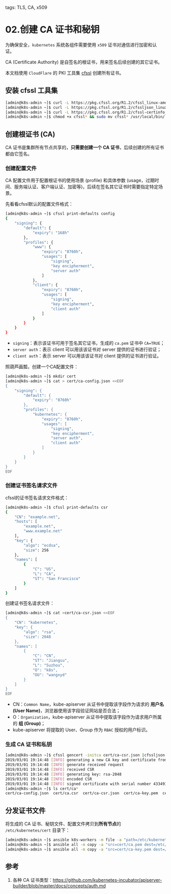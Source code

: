 <!-- toc -->

tags: TLS, CA, x509

# 02.创建 CA 证书和秘钥

为确保安全，`kubernetes` 系统各组件需要使用 `x509` 证书对通信进行加密和认证。

CA (Certificate Authority) 是自签名的根证书，用来签名后续创建的其它证书。

本文档使用 `CloudFlare` 的 PKI 工具集 [cfssl](https://github.com/cloudflare/cfssl) 创建所有证书。

## 安装 cfssl 工具集

``` bash
[admin@k8s-admin ~]$ curl -L https://pkg.cfssl.org/R1.2/cfssl_linux-amd64 -o cfssl
[admin@k8s-admin ~]$ curl -L https://pkg.cfssl.org/R1.2/cfssljson_linux-amd64 -o cfssljson
[admin@k8s-admin ~]$ curl -L https://pkg.cfssl.org/R1.2/cfssl-certinfo_linux-amd64 -o cfssl-certinfo
[admin@k8s-admin ~]$ chmod +x cfssl* && sudo mv cfssl* /usr/local/bin/
```

## 创建根证书 (CA)

CA 证书是集群所有节点共享的，**只需要创建一个 CA 证书**，后续创建的所有证书都由它签名。

### 创建配置文件

CA 配置文件用于配置根证书的使用场景 (profile) 和具体参数 (usage，过期时间、服务端认证、客户端认证、加密等)，后续在签名其它证书时需要指定特定场景。

先看看cfssl默认的配置文件格式：
``` bash
[admin@k8s-admin ~]$ cfssl print-defaults config
{
    "signing": {
        "default": {
            "expiry": "168h"
        },
        "profiles": {
            "www": {
                "expiry": "8760h",
                "usages": [
                    "signing",
                    "key encipherment",
                    "server auth"
                ]
            },
            "client": {
                "expiry": "8760h",
                "usages": [
                    "signing",
                    "key encipherment",
                    "client auth"
                ]
            }
        }
    }
}
```
+ `signing`：表示该证书可用于签名其它证书，生成的 `ca.pem` 证书中 `CA=TRUE`；
+ `server auth`：表示 client 可以用该该证书对 server 提供的证书进行验证；
+ `client auth`：表示 server 可以用该该证书对 client 提供的证书进行验证。

照葫芦画瓢，创建一个CA配置文件：
``` bash
[admin@k8s-admin ~]$ mkdir cert
[admin@k8s-admin ~]$ cat > cert/ca-config.json <<EOF
{
    "signing": {
        "default": {
            "expiry": "8760h"
        },
        "profiles": {
            "kubernetes": {
                "expiry": "8760h",
                "usages": [
                    "signing",
                    "key encipherment",
                    "server auth",
                    "client auth"
                ]
            }
        }
    }
}
EOF
```

### 创建证书签名请求文件
cfssl的证书签名请求文件格式：
``` bash
[admin@k8s-admin ~]$ cfssl print-defaults csr
{
    "CN": "example.net",
    "hosts": [
        "example.net",
        "www.example.net"
    ],
    "key": {
        "algo": "ecdsa",
        "size": 256
    },
    "names": [
        {
            "C": "US",
            "L": "CA",
            "ST": "San Francisco"
        }
    ]
}
```
创建证书签名请求文件：
``` bash
[admin@k8s-admin ~]$ cat >cert/ca-csr.json <<EOF
{
    "CN": "kubernetes",
    "key": {
        "algo": "rsa",
        "size": 2048
    },
    "names": [
        {
            "C": "CN",
            "ST": "Jiangsu",
            "L": "Suzhou",
            "O": "k8s",
            "OU": "wangxyd"
        }
    ]
}
EOF
```
+ CN：`Common Name`，kube-apiserver 从证书中提取该字段作为请求的 **用户名 (User Name)**，浏览器使用该字段验证网站是否合法；
+ O：`Organization`，kube-apiserver 从证书中提取该字段作为请求用户所属的 **组 (Group)**；
+ kube-apiserver 将提取的 User、Group 作为 `RBAC` 授权的用户标识。

### 生成 CA 证书和私钥

``` bash
[admin@k8s-admin ~]$ cfssl gencert -initca cert/ca-csr.json |cfssljson -bare cert/ca
2019/03/01 19:14:48 [INFO] generating a new CA key and certificate from CSR
2019/03/01 19:14:48 [INFO] generate received request
2019/03/01 19:14:48 [INFO] received CSR
2019/03/01 19:14:48 [INFO] generating key: rsa-2048
2019/03/01 19:14:48 [INFO] encoded CSR
2019/03/01 19:14:48 [INFO] signed certificate with serial number 433491005248086150448756635977477361647774355646
[admin@k8s-admin ~]$ ls cert/ca*
cert/ca-config.json  cert/ca.csr  cert/ca-csr.json  cert/ca-key.pem  cert/ca.pem
```

## 分发证书文件

将生成的 CA 证书、秘钥文件、配置文件拷贝到**所有节点**的 `/etc/kubernetes/cert` 目录下：

``` bash
[admin@k8s-admin ~]$ ansible k8s-workers -m file -a "path=/etc/kubernetes/cert state=directory"
[admin@k8s-admin ~]$ ansible all -m copy -a "src=cert/ca.pem dest=/etc/kubernetes/cert/"
[admin@k8s-admin ~]$ ansible all -m copy -a "src=cert/ca-key.pem dest=/etc/kubernetes/cert/"
```

## 参考

1. 各种 CA 证书类型：https://github.com/kubernetes-incubator/apiserver-builder/blob/master/docs/concepts/auth.md
